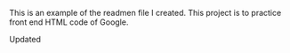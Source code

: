 This is an example of the readmen file I created. 
This project is to practice front end HTML code of Google.

Updated